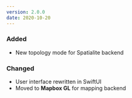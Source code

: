 ```yaml
---
version: 2.0.0
date: 2020-10-20
---
```


### Added

- New topology mode for Spatialite backend

### Changed

- User interface rewritten in SwiftUI
- Moved to **Mapbox GL** for mapping backend
